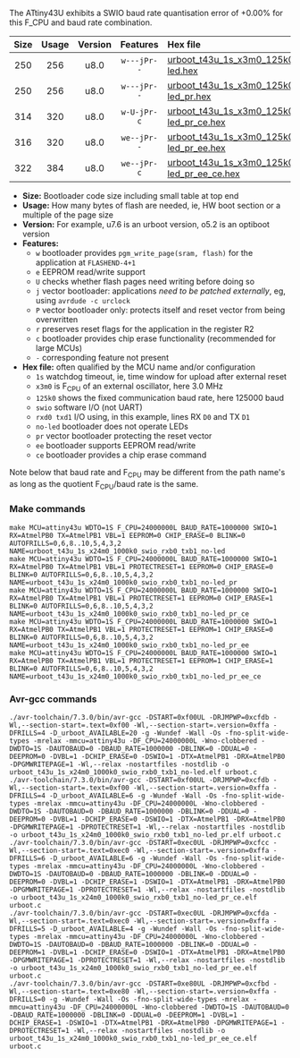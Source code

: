 The ATtiny43U exhibits a SWIO baud rate quantisation error of +0.00% for this F_CPU and baud rate combination.

|Size|Usage|Version|Features|Hex file|
|:-:|:-:|:-:|:-:|:--|
|250|256|u8.0|`w---jPr--`|[urboot_t43u_1s_x3m0_125k0_swio_rxb0_txb1_no-led.hex](https://raw.githubusercontent.com/stefanrueger/urboot.hex/main/mcus/attiny43u/watchdog_1_s/external_oscillator_x/%2B3m000000_hz/%2B125k0_baud/swio_rxb0_txb1/no-led/urboot_t43u_1s_x3m0_125k0_swio_rxb0_txb1_no-led.hex)|
|250|256|u8.0|`w---jPr--`|[urboot_t43u_1s_x3m0_125k0_swio_rxb0_txb1_no-led_pr.hex](https://raw.githubusercontent.com/stefanrueger/urboot.hex/main/mcus/attiny43u/watchdog_1_s/external_oscillator_x/%2B3m000000_hz/%2B125k0_baud/swio_rxb0_txb1/no-led/urboot_t43u_1s_x3m0_125k0_swio_rxb0_txb1_no-led_pr.hex)|
|314|320|u8.0|`w-U-jPr-c`|[urboot_t43u_1s_x3m0_125k0_swio_rxb0_txb1_no-led_pr_ce.hex](https://raw.githubusercontent.com/stefanrueger/urboot.hex/main/mcus/attiny43u/watchdog_1_s/external_oscillator_x/%2B3m000000_hz/%2B125k0_baud/swio_rxb0_txb1/no-led/urboot_t43u_1s_x3m0_125k0_swio_rxb0_txb1_no-led_pr_ce.hex)|
|316|320|u8.0|`we--jPr--`|[urboot_t43u_1s_x3m0_125k0_swio_rxb0_txb1_no-led_pr_ee.hex](https://raw.githubusercontent.com/stefanrueger/urboot.hex/main/mcus/attiny43u/watchdog_1_s/external_oscillator_x/%2B3m000000_hz/%2B125k0_baud/swio_rxb0_txb1/no-led/urboot_t43u_1s_x3m0_125k0_swio_rxb0_txb1_no-led_pr_ee.hex)|
|322|384|u8.0|`we--jPr-c`|[urboot_t43u_1s_x3m0_125k0_swio_rxb0_txb1_no-led_pr_ee_ce.hex](https://raw.githubusercontent.com/stefanrueger/urboot.hex/main/mcus/attiny43u/watchdog_1_s/external_oscillator_x/%2B3m000000_hz/%2B125k0_baud/swio_rxb0_txb1/no-led/urboot_t43u_1s_x3m0_125k0_swio_rxb0_txb1_no-led_pr_ee_ce.hex)|

- **Size:** Bootloader code size including small table at top end
- **Usage:** How many bytes of flash are needed, ie, HW boot section or a multiple of the page size
- **Version:** For example, u7.6 is an urboot version, o5.2 is an optiboot version
- **Features:**
  + `w` bootloader provides `pgm_write_page(sram, flash)` for the application at `FLASHEND-4+1`
  + `e` EEPROM read/write support
  + `U` checks whether flash pages need writing before doing so
  + `j` vector bootloader: applications *need to be patched externally*, eg, using `avrdude -c urclock`
  + `P` vector bootloader only: protects itself and reset vector from being overwritten
  + `r` preserves reset flags for the application in the register R2
  + `c` bootloader provides chip erase functionality (recommended for large MCUs)
  + `-` corresponding feature not present
- **Hex file:** often qualified by the MCU name and/or configuration
  + `1s` watchdog timeout, ie, time window for upload after external reset
  + `x3m0` is F<sub>CPU</sub> of an external oscillator, here 3.0 MHz
  + `125k0` shows the fixed communication baud rate, here 125000 baud
  + `swio` software I/O (not UART)
  + `rxd0 txd1` I/O using, in this example, lines RX `D0` and TX `D1`
  + `no-led` bootloader does not operate LEDs
  + `pr` vector bootloader protecting the reset vector
  + `ee` bootloader supports EEPROM read/write
  + `ce` bootloader provides a chip erase command


Note below that baud rate and F<sub>CPU</sub> may be different from the path name's as long as the quotient F<sub>CPU</sub>/baud rate is the same.

### Make commands
```
make MCU=attiny43u WDTO=1S F_CPU=24000000L BAUD_RATE=1000000 SWIO=1 RX=AtmelPB0 TX=AtmelPB1 VBL=1 EEPROM=0 CHIP_ERASE=0 BLINK=0 AUTOFRILLS=0,6,8..10,5,4,3,2 NAME=urboot_t43u_1s_x24m0_1000k0_swio_rxb0_txb1_no-led
make MCU=attiny43u WDTO=1S F_CPU=24000000L BAUD_RATE=1000000 SWIO=1 RX=AtmelPB0 TX=AtmelPB1 VBL=1 PROTECTRESET=1 EEPROM=0 CHIP_ERASE=0 BLINK=0 AUTOFRILLS=0,6,8..10,5,4,3,2 NAME=urboot_t43u_1s_x24m0_1000k0_swio_rxb0_txb1_no-led_pr
make MCU=attiny43u WDTO=1S F_CPU=24000000L BAUD_RATE=1000000 SWIO=1 RX=AtmelPB0 TX=AtmelPB1 VBL=1 PROTECTRESET=1 EEPROM=0 CHIP_ERASE=1 BLINK=0 AUTOFRILLS=0,6,8..10,5,4,3,2 NAME=urboot_t43u_1s_x24m0_1000k0_swio_rxb0_txb1_no-led_pr_ce
make MCU=attiny43u WDTO=1S F_CPU=24000000L BAUD_RATE=1000000 SWIO=1 RX=AtmelPB0 TX=AtmelPB1 VBL=1 PROTECTRESET=1 EEPROM=1 CHIP_ERASE=0 BLINK=0 AUTOFRILLS=0,6,8..10,5,4,3,2 NAME=urboot_t43u_1s_x24m0_1000k0_swio_rxb0_txb1_no-led_pr_ee
make MCU=attiny43u WDTO=1S F_CPU=24000000L BAUD_RATE=1000000 SWIO=1 RX=AtmelPB0 TX=AtmelPB1 VBL=1 PROTECTRESET=1 EEPROM=1 CHIP_ERASE=1 BLINK=0 AUTOFRILLS=0,6,8..10,5,4,3,2 NAME=urboot_t43u_1s_x24m0_1000k0_swio_rxb0_txb1_no-led_pr_ee_ce
```

### Avr-gcc commands
```
./avr-toolchain/7.3.0/bin/avr-gcc -DSTART=0xf00UL -DRJMPWP=0xcfdb -Wl,--section-start=.text=0xf00 -Wl,--section-start=.version=0xffa -DFRILLS=4 -D_urboot_AVAILABLE=20 -g -Wundef -Wall -Os -fno-split-wide-types -mrelax -mmcu=attiny43u -DF_CPU=24000000L -Wno-clobbered -DWDTO=1S -DAUTOBAUD=0 -DBAUD_RATE=1000000 -DBLINK=0 -DDUAL=0 -DEEPROM=0 -DVBL=1 -DCHIP_ERASE=0 -DSWIO=1 -DTX=AtmelPB1 -DRX=AtmelPB0 -DPGMWRITEPAGE=1 -Wl,--relax -nostartfiles -nostdlib -o urboot_t43u_1s_x24m0_1000k0_swio_rxb0_txb1_no-led.elf urboot.c
./avr-toolchain/7.3.0/bin/avr-gcc -DSTART=0xf00UL -DRJMPWP=0xcfdb -Wl,--section-start=.text=0xf00 -Wl,--section-start=.version=0xffa -DFRILLS=4 -D_urboot_AVAILABLE=6 -g -Wundef -Wall -Os -fno-split-wide-types -mrelax -mmcu=attiny43u -DF_CPU=24000000L -Wno-clobbered -DWDTO=1S -DAUTOBAUD=0 -DBAUD_RATE=1000000 -DBLINK=0 -DDUAL=0 -DEEPROM=0 -DVBL=1 -DCHIP_ERASE=0 -DSWIO=1 -DTX=AtmelPB1 -DRX=AtmelPB0 -DPGMWRITEPAGE=1 -DPROTECTRESET=1 -Wl,--relax -nostartfiles -nostdlib -o urboot_t43u_1s_x24m0_1000k0_swio_rxb0_txb1_no-led_pr.elf urboot.c
./avr-toolchain/7.3.0/bin/avr-gcc -DSTART=0xec0UL -DRJMPWP=0xcfcc -Wl,--section-start=.text=0xec0 -Wl,--section-start=.version=0xffa -DFRILLS=6 -D_urboot_AVAILABLE=6 -g -Wundef -Wall -Os -fno-split-wide-types -mrelax -mmcu=attiny43u -DF_CPU=24000000L -Wno-clobbered -DWDTO=1S -DAUTOBAUD=0 -DBAUD_RATE=1000000 -DBLINK=0 -DDUAL=0 -DEEPROM=0 -DVBL=1 -DCHIP_ERASE=1 -DSWIO=1 -DTX=AtmelPB1 -DRX=AtmelPB0 -DPGMWRITEPAGE=1 -DPROTECTRESET=1 -Wl,--relax -nostartfiles -nostdlib -o urboot_t43u_1s_x24m0_1000k0_swio_rxb0_txb1_no-led_pr_ce.elf urboot.c
./avr-toolchain/7.3.0/bin/avr-gcc -DSTART=0xec0UL -DRJMPWP=0xcfda -Wl,--section-start=.text=0xec0 -Wl,--section-start=.version=0xffa -DFRILLS=5 -D_urboot_AVAILABLE=4 -g -Wundef -Wall -Os -fno-split-wide-types -mrelax -mmcu=attiny43u -DF_CPU=24000000L -Wno-clobbered -DWDTO=1S -DAUTOBAUD=0 -DBAUD_RATE=1000000 -DBLINK=0 -DDUAL=0 -DEEPROM=1 -DVBL=1 -DCHIP_ERASE=0 -DSWIO=1 -DTX=AtmelPB1 -DRX=AtmelPB0 -DPGMWRITEPAGE=1 -DPROTECTRESET=1 -Wl,--relax -nostartfiles -nostdlib -o urboot_t43u_1s_x24m0_1000k0_swio_rxb0_txb1_no-led_pr_ee.elf urboot.c
./avr-toolchain/7.3.0/bin/avr-gcc -DSTART=0xe80UL -DRJMPWP=0xcfbd -Wl,--section-start=.text=0xe80 -Wl,--section-start=.version=0xffa -DFRILLS=0 -g -Wundef -Wall -Os -fno-split-wide-types -mrelax -mmcu=attiny43u -DF_CPU=24000000L -Wno-clobbered -DWDTO=1S -DAUTOBAUD=0 -DBAUD_RATE=1000000 -DBLINK=0 -DDUAL=0 -DEEPROM=1 -DVBL=1 -DCHIP_ERASE=1 -DSWIO=1 -DTX=AtmelPB1 -DRX=AtmelPB0 -DPGMWRITEPAGE=1 -DPROTECTRESET=1 -Wl,--relax -nostartfiles -nostdlib -o urboot_t43u_1s_x24m0_1000k0_swio_rxb0_txb1_no-led_pr_ee_ce.elf urboot.c
```


